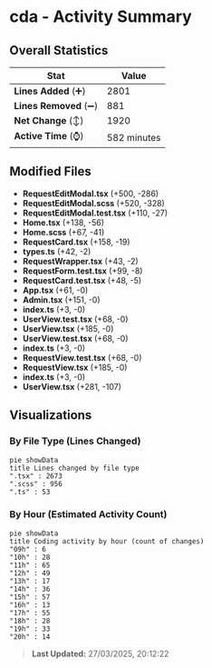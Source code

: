 # cda - Activity Summary 

## Overall Statistics

| Stat                   | Value                                                             |
| ---------------------- | ----------------------------------------------------------------- |
| **Lines Added** (➕)   | 2801                                          |
| **Lines Removed** (➖) | 881                                        |
| **Net Change** (↕)    | 1920                |
| **Active Time** (⌚)   | 582 minutes |


## Modified Files
- **RequestEditModal.tsx** (+500, -286)
- **RequestEditModal.scss** (+520, -328)
- **RequestEditModal.test.tsx** (+110, -27)
- **Home.tsx** (+138, -56)
- **Home.scss** (+67, -41)
- **RequestCard.tsx** (+158, -19)
- **types.ts** (+42, -2)
- **RequestWrapper.tsx** (+43, -2)
- **RequestForm.test.tsx** (+99, -8)
- **RequestCard.test.tsx** (+48, -5)
- **App.tsx** (+61, -0)
- **Admin.tsx** (+151, -0)
- **index.ts** (+3, -0)
- **UserView.test.tsx** (+68, -0)
- **UserView.tsx** (+185, -0)
- **UserView.test.tsx** (+68, -0)
- **index.ts** (+3, -0)
- **RequestView.test.tsx** (+68, -0)
- **RequestView.tsx** (+185, -0)
- **index.ts** (+3, -0)
- **UserView.tsx** (+281, -107)

## Visualizations

### By File Type (Lines Changed)

```mermaid
pie showData
title Lines changed by file type
".tsx" : 2673
".scss" : 956
".ts" : 53
```

### By Hour (Estimated Activity Count)

```mermaid
pie showData
title Coding activity by hour (count of changes)
"09h" : 6
"10h" : 28
"11h" : 65
"12h" : 49
"13h" : 17
"14h" : 36
"15h" : 57
"16h" : 13
"17h" : 55
"18h" : 28
"19h" : 33
"20h" : 14
```


> **Last Updated:** 27/03/2025, 20:12:22